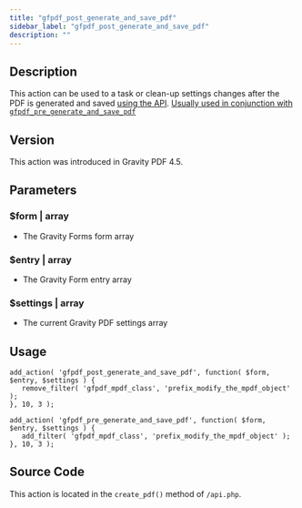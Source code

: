 ```yaml
---
title: "gfpdf_post_generate_and_save_pdf"
sidebar_label: "gfpdf_post_generate_and_save_pdf"
description: ""
---
```




## Description

This action can be used to a task or clean-up settings changes after the PDF is generated and saved [using the API](api_create_pdf.md). [Usually used in conjunction with `gfpdf_pre_generate_and_save_pdf`](gfpdf_pre_generate_and_save_pdf.md)

## Version

This action was introduced in Gravity PDF 4.5.

## Parameters

### $form | array
*  The Gravity Forms form array

### $entry | array
*  The Gravity Form entry array

### $settings | array
*  The current Gravity PDF settings array

## Usage

```
add_action( 'gfpdf_post_generate_and_save_pdf', function( $form, $entry, $settings ) {
   remove_filter( 'gfpdf_mpdf_class', 'prefix_modify_the_mpdf_object' );
}, 10, 3 );

add_action( 'gfpdf_pre_generate_and_save_pdf', function( $form, $entry, $settings ) {
   add_filter( 'gfpdf_mpdf_class', 'prefix_modify_the_mpdf_object' );
}, 10, 3 );
```

## Source Code

This action is located in the `create_pdf()` method of `/api.php`.